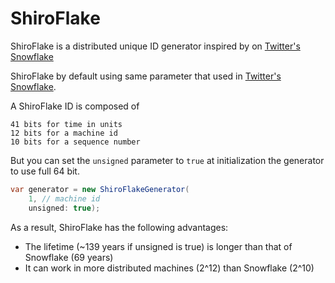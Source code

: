 # ShiroFlake

 ShiroFlake is a distributed unique ID generator inspired by on [Twitter's Snowflake](https://blog.twitter.com/2010/announcing-snowflake)

 ShiroFlake by default using same parameter that used in [Twitter's Snowflake](https://blog.twitter.com/2010/announcing-snowflake).

 A ShiroFlake ID is composed of

    41 bits for time in units
    12 bits for a machine id
    10 bits for a sequence number

 But you can set the `unsigned` parameter to `true` at initialization the generator to use full 64 bit.
 
```C#
var generator = new ShiroFlakeGenerator(
    1, // machine id
    unsigned: true);
 ```
 
As a result, ShiroFlake has the following advantages:
- The lifetime (~139 years if unsigned is true) is longer than that of Snowflake (69 years)
- It can work in more distributed machines (2^12) than Snowflake (2^10)
